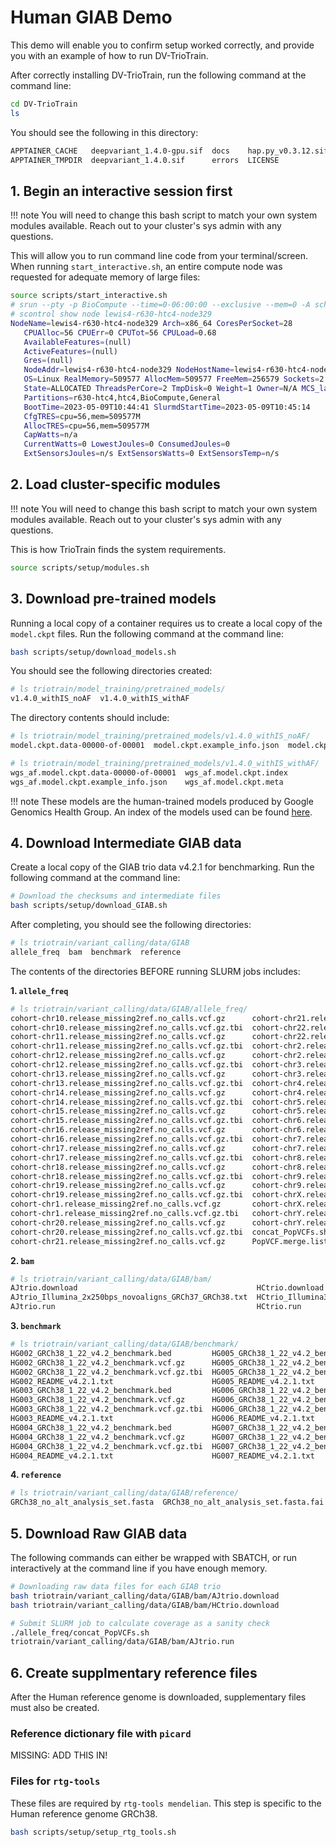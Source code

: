 # Human GIAB Demo

This demo will enable you to confirm setup worked correctly, and provide you with an example of how to run DV-TrioTrain.

After correctly installing DV-TrioTrain, run the following command at the command line:

```bash
cd DV-TrioTrain
ls
```

You should see the following in this directory:
```bash
APPTAINER_CACHE   deepvariant_1.4.0-gpu.sif  docs    hap.py_v0.3.12.sif  miniconda_envs  README.md  triotrain
APPTAINER_TMPDIR  deepvariant_1.4.0.sif      errors  LICENSE             mkdocs.yml      scripts
```

## **1. Begin an interactive session first**

!!! note
    You will need to change this bash script to match your own system modules available. Reach out to your cluster's sys admin with any questions.

This will allow you to run command line code from your terminal/screen. When running `start_interactive.sh`, an entire compute node was requested for adequate memory of large files:

```bash
source scripts/start_interactive.sh
# srun --pty -p BioCompute --time=0-06:00:00 --exclusive --mem=0 -A schnabellab /bin/bash
# scontrol show node lewis4-r630-htc4-node329
NodeName=lewis4-r630-htc4-node329 Arch=x86_64 CoresPerSocket=28
   CPUAlloc=56 CPUErr=0 CPUTot=56 CPULoad=0.68
   AvailableFeatures=(null)
   ActiveFeatures=(null)
   Gres=(null)
   NodeAddr=lewis4-r630-htc4-node329 NodeHostName=lewis4-r630-htc4-node329 Version=17.02
   OS=Linux RealMemory=509577 AllocMem=509577 FreeMem=256579 Sockets=2 Boards=1
   State=ALLOCATED ThreadsPerCore=2 TmpDisk=0 Weight=1 Owner=N/A MCS_label=N/A
   Partitions=r630-htc4,htc4,BioCompute,General 
   BootTime=2023-05-09T10:44:41 SlurmdStartTime=2023-05-09T10:45:14
   CfgTRES=cpu=56,mem=509577M
   AllocTRES=cpu=56,mem=509577M
   CapWatts=n/a
   CurrentWatts=0 LowestJoules=0 ConsumedJoules=0
   ExtSensorsJoules=n/s ExtSensorsWatts=0 ExtSensorsTemp=n/s
```

## **2. Load cluster-specific modules**

!!! note
    You will need to change this bash script to match your own system modules available. Reach out to your cluster's sys admin with any questions.

This is how TrioTrain finds the system requirements.

```bash
source scripts/setup/modules.sh
```

## 3. Download pre-trained models

Running a local copy of a container requires us to create a local copy of the `model.ckpt` files. Run the following command at the command line:

```bash
bash scripts/setup/download_models.sh
```

You should see the following directories created:

```bash
# ls triotrain/model_training/pretrained_models/
v1.4.0_withIS_noAF  v1.4.0_withIS_withAF
```

The directory contents should include:

```bash
# ls triotrain/model_training/pretrained_models/v1.4.0_withIS_noAF/
model.ckpt.data-00000-of-00001  model.ckpt.example_info.json  model.ckpt.index  model.ckpt.meta
```

```bash
# ls triotrain/model_training/pretrained_models/v1.4.0_withIS_withAF/
wgs_af.model.ckpt.data-00000-of-00001  wgs_af.model.ckpt.index
wgs_af.model.ckpt.example_info.json    wgs_af.model.ckpt.meta
```

!!! note
    These models are the human-trained models produced by Google Genomics Health Group. An index of the models used can be found [here](existing_models.md).

## 4. Download Intermediate GIAB data

Create a local copy of the GIAB trio data v4.2.1 for benchmarking. Run the following command at the command line:

```bash
# Download the checksums and intermediate files
bash scripts/setup/download_GIAB.sh
```

After completing, you should see the following directories:

```bash
# ls triotrain/variant_calling/data/GIAB
allele_freq  bam  benchmark  reference
```

The contents of the directories BEFORE running SLURM jobs includes:

**1. `allele_freq`**

```bash
# ls triotrain/variant_calling/data/GIAB/allele_freq/
cohort-chr10.release_missing2ref.no_calls.vcf.gz      cohort-chr21.release_missing2ref.no_calls.vcf.gz.tbi
cohort-chr10.release_missing2ref.no_calls.vcf.gz.tbi  cohort-chr22.release_missing2ref.no_calls.vcf.gz
cohort-chr11.release_missing2ref.no_calls.vcf.gz      cohort-chr22.release_missing2ref.no_calls.vcf.gz.tbi
cohort-chr11.release_missing2ref.no_calls.vcf.gz.tbi  cohort-chr2.release_missing2ref.no_calls.vcf.gz
cohort-chr12.release_missing2ref.no_calls.vcf.gz      cohort-chr2.release_missing2ref.no_calls.vcf.gz.tbi
cohort-chr12.release_missing2ref.no_calls.vcf.gz.tbi  cohort-chr3.release_missing2ref.no_calls.vcf.gz
cohort-chr13.release_missing2ref.no_calls.vcf.gz      cohort-chr3.release_missing2ref.no_calls.vcf.gz.tbi
cohort-chr13.release_missing2ref.no_calls.vcf.gz.tbi  cohort-chr4.release_missing2ref.no_calls.vcf.gz
cohort-chr14.release_missing2ref.no_calls.vcf.gz      cohort-chr4.release_missing2ref.no_calls.vcf.gz.tbi
cohort-chr14.release_missing2ref.no_calls.vcf.gz.tbi  cohort-chr5.release_missing2ref.no_calls.vcf.gz
cohort-chr15.release_missing2ref.no_calls.vcf.gz      cohort-chr5.release_missing2ref.no_calls.vcf.gz.tbi
cohort-chr15.release_missing2ref.no_calls.vcf.gz.tbi  cohort-chr6.release_missing2ref.no_calls.vcf.gz
cohort-chr16.release_missing2ref.no_calls.vcf.gz      cohort-chr6.release_missing2ref.no_calls.vcf.gz.tbi
cohort-chr16.release_missing2ref.no_calls.vcf.gz.tbi  cohort-chr7.release_missing2ref.no_calls.vcf.gz
cohort-chr17.release_missing2ref.no_calls.vcf.gz      cohort-chr7.release_missing2ref.no_calls.vcf.gz.tbi
cohort-chr17.release_missing2ref.no_calls.vcf.gz.tbi  cohort-chr8.release_missing2ref.no_calls.vcf.gz
cohort-chr18.release_missing2ref.no_calls.vcf.gz      cohort-chr8.release_missing2ref.no_calls.vcf.gz.tbi
cohort-chr18.release_missing2ref.no_calls.vcf.gz.tbi  cohort-chr9.release_missing2ref.no_calls.vcf.gz
cohort-chr19.release_missing2ref.no_calls.vcf.gz      cohort-chr9.release_missing2ref.no_calls.vcf.gz.tbi
cohort-chr19.release_missing2ref.no_calls.vcf.gz.tbi  cohort-chrX.release_missing2ref.no_calls.vcf.gz
cohort-chr1.release_missing2ref.no_calls.vcf.gz       cohort-chrX.release_missing2ref.no_calls.vcf.gz.tbi
cohort-chr1.release_missing2ref.no_calls.vcf.gz.tbi   cohort-chrY.release_missing2ref.no_calls.vcf.gz
cohort-chr20.release_missing2ref.no_calls.vcf.gz      cohort-chrY.release_missing2ref.no_calls.vcf.gz.tbi
cohort-chr20.release_missing2ref.no_calls.vcf.gz.tbi  concat_PopVCFs.sh
cohort-chr21.release_missing2ref.no_calls.vcf.gz      PopVCF.merge.list
```

**2. `bam`**

```bash
# ls triotrain/variant_calling/data/GIAB/bam/
AJtrio.download                                        HCtrio.download
AJtrio_Illumina_2x250bps_novoaligns_GRCh37_GRCh38.txt  HCtrio_Illumina300X100X_wgs_novoalign_GRCh37_GRCh38.txt
AJtrio.run                                             HCtrio.run
```

**3. `benchmark`**

```bash
# ls triotrain/variant_calling/data/GIAB/benchmark/
HG002_GRCh38_1_22_v4.2_benchmark.bed         HG005_GRCh38_1_22_v4.2_benchmark.bed
HG002_GRCh38_1_22_v4.2_benchmark.vcf.gz      HG005_GRCh38_1_22_v4.2_benchmark.vcf.gz
HG002_GRCh38_1_22_v4.2_benchmark.vcf.gz.tbi  HG005_GRCh38_1_22_v4.2_benchmark.vcf.gz.tbi
HG002_README_v4.2.1.txt                      HG005_README_v4.2.1.txt
HG003_GRCh38_1_22_v4.2_benchmark.bed         HG006_GRCh38_1_22_v4.2_benchmark.bed
HG003_GRCh38_1_22_v4.2_benchmark.vcf.gz      HG006_GRCh38_1_22_v4.2_benchmark.vcf.gz
HG003_GRCh38_1_22_v4.2_benchmark.vcf.gz.tbi  HG006_GRCh38_1_22_v4.2_benchmark.vcf.gz.tbi
HG003_README_v4.2.1.txt                      HG006_README_v4.2.1.txt
HG004_GRCh38_1_22_v4.2_benchmark.bed         HG007_GRCh38_1_22_v4.2_benchmark.bed
HG004_GRCh38_1_22_v4.2_benchmark.vcf.gz      HG007_GRCh38_1_22_v4.2_benchmark.vcf.gz
HG004_GRCh38_1_22_v4.2_benchmark.vcf.gz.tbi  HG007_GRCh38_1_22_v4.2_benchmark.vcf.gz.tbi
HG004_README_v4.2.1.txt                      HG007_README_v4.2.1.txt
```

**4. `reference`**

```bash
# ls triotrain/variant_calling/data/GIAB/reference/
GRCh38_no_alt_analysis_set.fasta  GRCh38_no_alt_analysis_set.fasta.fai  md5checksums.txt
```

## 5. Download Raw GIAB data




The following commands can either be wrapped with SBATCH, or run interactively at the command line if you have enough memory.

```bash
# Downloading raw data files for each GIAB trio
bash triotrain/variant_calling/data/GIAB/bam/AJtrio.download 
bash triotrain/variant_calling/data/GIAB/bam/HCtrio.download

# Submit SLURM job to calculate coverage as a sanity check
./allele_freq/concat_PopVCFs.sh
triotrain/variant_calling/data/GIAB/bam/AJtrio.run
```

## 6. Create supplmentary reference files

After the Human reference genome is downloaded, supplementary files must also be created.

### Reference dictionary file with `picard`

MISSING: ADD THIS IN!

### Files for `rtg-tools`

These files are required by `rtg-tools mendelian`. This step is specific to the Human reference genome GRCh38.

```bash
bash scripts/setup/setup_rtg_tools.sh
```

